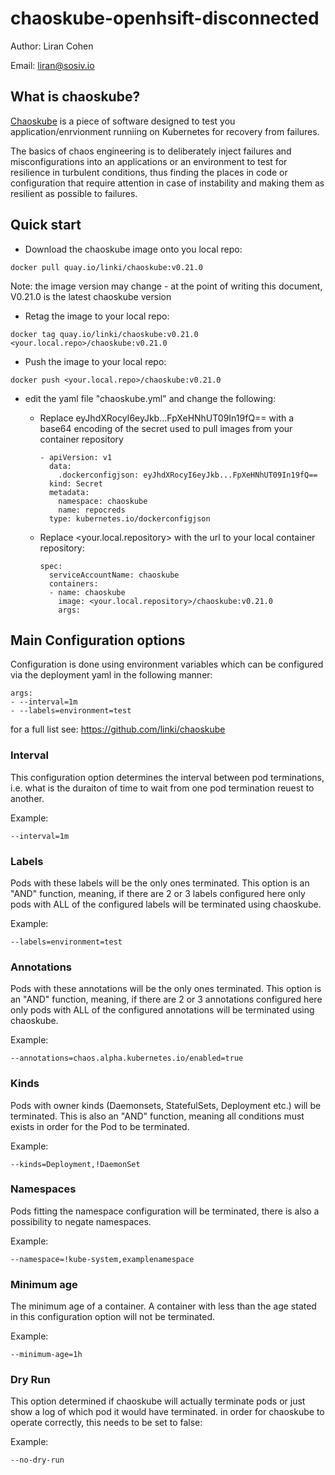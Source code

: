 # chaoskube-openhsift-disconnected

Author: Liran Cohen

Email: liran@sosiv.io

## What is chaoskube?

[Chaoskube](https://github.com/linki/chaoskube) is a piece of software designed to test you application/enrvionment runniing on Kubernetes for recovery from failures.

The basics of chaos engineering is to deliberately inject failures and misconfigurations into an applications or an environment to test for resilience in turbulent conditions, thus finding the places in code or configuration that require attention in case of instability and making them as resilient as possible to failures.

## Quick start

- Download the chaoskube image onto you local repo:
```
docker pull quay.io/linki/chaoskube:v0.21.0
```

Note: the image version may change - at the point of writing this document, V0.21.0 is the latest chaoskube version

- Retag the image to your local repo:

```
docker tag quay.io/linki/chaoskube:v0.21.0 <your.local.repo>/chaoskube:v0.21.0
```

- Push the image to your local repo:
```
docker push <your.local.repo>/chaoskube:v0.21.0
```

- edit the yaml file "chaoskube.yml" and change the following:

    - Replace eyJhdXRocyI6eyJkb...FpXeHNhUT09In19fQ== with a base64 encoding of the secret used to pull images from your container repository

        ```
        - apiVersion: v1
          data:
            .dockerconfigjson: eyJhdXRocyI6eyJkb...FpXeHNhUT09In19fQ==
          kind: Secret
          metadata:
            namespace: chaoskube
            name: repocreds
          type: kubernetes.io/dockerconfigjson
        ```

    - Replace <your.local.repository> with the url to your local container repository:

        ```
        spec:
          serviceAccountName: chaoskube
          containers:
          - name: chaoskube
            image: <your.local.repository>/chaoskube:v0.21.0
            args:
        ```

## Main Configuration options

Configuration is done using environment variables which can be configured via the deployment yaml in the following manner:
```
args:
- --interval=1m
- --labels=environment=test
```

for a full list see: https://github.com/linki/chaoskube

### Interval
This configuration option determines the interval between pod terminations, i.e. what is the duraiton of time to wait from one pod termination reuest to another.

Example:
```
--interval=1m
```

### Labels

Pods with these labels will be the only ones terminated. This option is an "AND" function, meaning, if there are 2 or 3 labels configured here only pods with ALL of the configured labels will be terminated using chaoskube.

Example:
```
--labels=environment=test
```

### Annotations

Pods with these annotations will be the only ones terminated. This option is an "AND" function, meaning, if there are 2 or 3 annotations configured here only pods with ALL of the configured annotations will be terminated using chaoskube.

Example:
```
--annotations=chaos.alpha.kubernetes.io/enabled=true
```

### Kinds

Pods with owner kinds (Daemonsets, StatefulSets, Deployment etc.) will be terminated. This is also an "AND" function, meaning all conditions must exists in order for the Pod to be terminated.

Example:
```
--kinds=Deployment,!DaemonSet
```

### Namespaces

Pods fitting the namespace configuration will be terminated, there is also a possibility to negate namespaces.

Example:
```
--namespace=!kube-system,examplenamespace
```

### Minimum age

The minimum age of a container. A container with less than the age stated in this configuration option will not be terminated.

Example:
```
--minimum-age=1h
```

### Dry Run

This option determined if chaoskube will actually terminate pods or just show a log of which pod it would have terminated. in order for chaoskube to operate correctly, this needs to be set to false:

Example:
```
--no-dry-run
```




